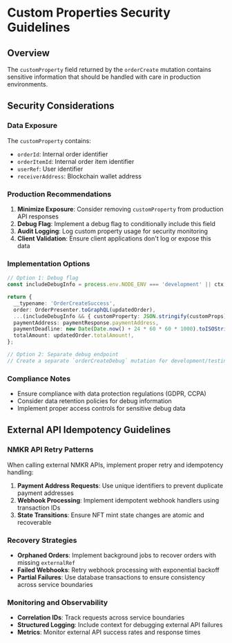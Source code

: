 # Custom Properties Security Guidelines

## Overview
The `customProperty` field returned by the `orderCreate` mutation contains sensitive information that should be handled with care in production environments.

## Security Considerations

### Data Exposure
The `customProperty` contains:
- `orderId`: Internal order identifier
- `orderItemId`: Internal order item identifier  
- `userRef`: User identifier
- `receiverAddress`: Blockchain wallet address

### Production Recommendations
1. **Minimize Exposure**: Consider removing `customProperty` from production API responses
2. **Debug Flag**: Implement a debug flag to conditionally include this field
3. **Audit Logging**: Log custom property usage for security monitoring
4. **Client Validation**: Ensure client applications don't log or expose this data

### Implementation Options
```typescript
// Option 1: Debug flag
const includeDebugInfo = process.env.NODE_ENV === 'development' || ctx.user.role === 'ADMIN';

return {
  __typename: 'OrderCreateSuccess',
  order: OrderPresenter.toGraphQL(updatedOrder),
  ...(includeDebugInfo && { customProperty: JSON.stringify(customProps) }),
  paymentAddress: paymentResponse.paymentAddress,
  paymentDeadline: new Date(Date.now() + 24 * 60 * 60 * 1000).toISOString(),
  totalAmount: updatedOrder.totalAmount!,
};

// Option 2: Separate debug endpoint
// Create a separate `orderCreateDebug` mutation for development/testing
```

### Compliance Notes
- Ensure compliance with data protection regulations (GDPR, CCPA)
- Consider data retention policies for debug information
- Implement proper access controls for sensitive debug data

## External API Idempotency Guidelines

### NMKR API Retry Patterns
When calling external NMKR APIs, implement proper retry and idempotency handling:

1. **Payment Address Requests**: Use unique identifiers to prevent duplicate payment addresses
2. **Webhook Processing**: Implement idempotent webhook handlers using transaction IDs
3. **State Transitions**: Ensure NFT mint state changes are atomic and recoverable

### Recovery Strategies
- **Orphaned Orders**: Implement background jobs to recover orders with missing `externalRef`
- **Failed Webhooks**: Retry webhook processing with exponential backoff
- **Partial Failures**: Use database transactions to ensure consistency across service boundaries

### Monitoring and Observability
- **Correlation IDs**: Track requests across service boundaries
- **Structured Logging**: Include context for debugging external API failures
- **Metrics**: Monitor external API success rates and response times
